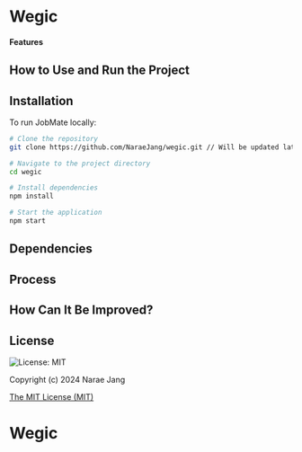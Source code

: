 # Wegic

#### Features

## How to Use and Run the Project

## Installation

To run JobMate locally:

```bash
# Clone the repository
git clone https://github.com/NaraeJang/wegic.git // Will be updated later.

# Navigate to the project directory
cd wegic

# Install dependencies
npm install

# Start the application
npm start
```

## Dependencies

## Process

## How Can It Be Improved?

## License

![License: MIT](https://img.shields.io/badge/License-MIT-yellow.svg)

Copyright (c) 2024 Narae Jang

[The MIT License (MIT)](https://opensource.org/licenses/MIT)
# Wegic
